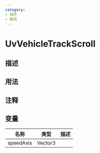 ```yaml
---
category: 
- 组件
- 载具
---
```

# UvVehicleTrackScroll
## 描述

## 用法

## 注释

## 变量
| 名称 | 类型 | 描述 |
| ----------- | ----------- | ----------- |
| speedAxis  | Vector3 |  |  
